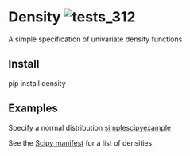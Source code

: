 # Density ![tests_312](https://github.com/microprediction/density/workflows/tests_312/badge.svg)
A simple specification of univariate density functions

## Install

   pip install density 
   
## Examples

Specify a normal distribution [simplescipyexample](https://github.com/microprediction/density/blob/main/examples/simplescipyexample.py)

See the [Scipy manifest](https://github.com/microprediction/density/blob/main/density/schemachecker/scipydensitymanifest.py) for a list of densities. 
